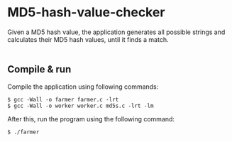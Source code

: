 # MD5-hash-value-checker
Given a MD5 hash value, the application generates all possible strings and calculates their MD5 hash values, until it finds a match.
<br>
<br>

## Compile & run

Compile the application using following commands: 

    $ gcc -Wall -o farmer farmer.c -lrt
    $ gcc -Wall -o worker worker.c md5s.c -lrt -lm

After this, run the program using the following command:

    $ ./farmer
